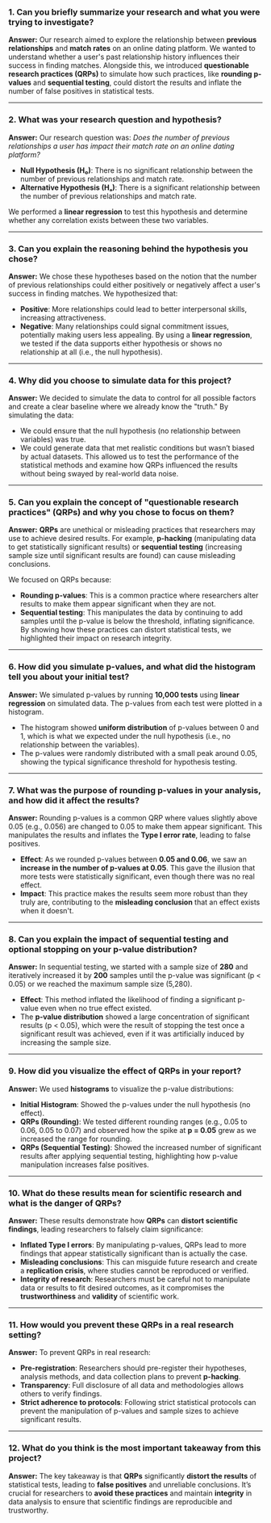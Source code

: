 ### **1. Can you briefly summarize your research and what you were trying to investigate?**

**Answer:**
Our research aimed to explore the relationship between **previous relationships** and **match rates** on an online dating platform. We wanted to understand whether a user's past relationship history influences their success in finding matches. Alongside this, we introduced **questionable research practices (QRPs)** to simulate how such practices, like **rounding p-values** and **sequential testing**, could distort the results and inflate the number of false positives in statistical tests.

---

### **2. What was your research question and hypothesis?**

**Answer:**
Our research question was: *Does the number of previous relationships a user has impact their match rate on an online dating platform?*

- **Null Hypothesis (H₀)**: There is no significant relationship between the number of previous relationships and match rate.
- **Alternative Hypothesis (Hₐ)**: There is a significant relationship between the number of previous relationships and match rate.

We performed a **linear regression** to test this hypothesis and determine whether any correlation exists between these two variables.

---

### **3. Can you explain the reasoning behind the hypothesis you chose?**

**Answer:**
We chose these hypotheses based on the notion that the number of previous relationships could either positively or negatively affect a user's success in finding matches. We hypothesized that:
- **Positive**: More relationships could lead to better interpersonal skills, increasing attractiveness.
- **Negative**: Many relationships could signal commitment issues, potentially making users less appealing.
By using a **linear regression**, we tested if the data supports either hypothesis or shows no relationship at all (i.e., the null hypothesis).

---

### **4. Why did you choose to simulate data for this project?**

**Answer:**
We decided to simulate the data to control for all possible factors and create a clear baseline where we already know the "truth." By simulating the data:
- We could ensure that the null hypothesis (no relationship between variables) was true.
- We could generate data that met realistic conditions but wasn’t biased by actual datasets.
This allowed us to test the performance of the statistical methods and examine how QRPs influenced the results without being swayed by real-world data noise.

---

### **5. Can you explain the concept of "questionable research practices" (QRPs) and why you chose to focus on them?**

**Answer:**
**QRPs** are unethical or misleading practices that researchers may use to achieve desired results. For example, **p-hacking** (manipulating data to get statistically significant results) or **sequential testing** (increasing sample size until significant results are found) can cause misleading conclusions.

We focused on QRPs because:
- **Rounding p-values**: This is a common practice where researchers alter results to make them appear significant when they are not.
- **Sequential testing**: This manipulates the data by continuing to add samples until the p-value is below the threshold, inflating significance.
By showing how these practices can distort statistical tests, we highlighted their impact on research integrity.

---

### **6. How did you simulate p-values, and what did the histogram tell you about your initial test?**

**Answer:**
We simulated p-values by running **10,000 tests** using **linear regression** on simulated data. The p-values from each test were plotted in a histogram.

- The histogram showed **uniform distribution** of p-values between 0 and 1, which is what we expected under the null hypothesis (i.e., no relationship between the variables).
- The p-values were randomly distributed with a small peak around 0.05, showing the typical significance threshold for hypothesis testing.

---

### **7. What was the purpose of rounding p-values in your analysis, and how did it affect the results?**

**Answer:**
Rounding p-values is a common QRP where values slightly above 0.05 (e.g., 0.056) are changed to 0.05 to make them appear significant. This manipulates the results and inflates the **Type I error rate**, leading to false positives. 

- **Effect**: As we rounded p-values between **0.05 and 0.06**, we saw an **increase in the number of p-values at 0.05**. This gave the illusion that more tests were statistically significant, even though there was no real effect.
- **Impact**: This practice makes the results seem more robust than they truly are, contributing to the **misleading conclusion** that an effect exists when it doesn't.

---

### **8. Can you explain the impact of sequential testing and optional stopping on your p-value distribution?**

**Answer:**
In sequential testing, we started with a sample size of **280** and iteratively increased it by **200** samples until the p-value was significant (p < 0.05) or we reached the maximum sample size (5,280). 

- **Effect**: This method inflated the likelihood of finding a significant p-value even when no true effect existed. 
- The **p-value distribution** showed a large concentration of significant results (p < 0.05), which were the result of stopping the test once a significant result was achieved, even if it was artificially induced by increasing the sample size.

---

### **9. How did you visualize the effect of QRPs in your report?**

**Answer:**
We used **histograms** to visualize the p-value distributions:
- **Initial Histogram**: Showed the p-values under the null hypothesis (no effect).
- **QRPs (Rounding)**: We tested different rounding ranges (e.g., 0.05 to 0.06, 0.05 to 0.07) and observed how the spike at **p = 0.05** grew as we increased the range for rounding.
- **QRPs (Sequential Testing)**: Showed the increased number of significant results after applying sequential testing, highlighting how p-value manipulation increases false positives.

---

### **10. What do these results mean for scientific research and what is the danger of QRPs?**

**Answer:**
These results demonstrate how **QRPs** can **distort scientific findings**, leading researchers to falsely claim significance:
- **Inflated Type I errors**: By manipulating p-values, QRPs lead to more findings that appear statistically significant than is actually the case.
- **Misleading conclusions**: This can misguide future research and create a **replication crisis**, where studies cannot be reproduced or verified.
- **Integrity of research**: Researchers must be careful not to manipulate data or results to fit desired outcomes, as it compromises the **trustworthiness** and **validity** of scientific work.

---

### **11. How would you prevent these QRPs in a real research setting?**

**Answer:**
To prevent QRPs in real research:
- **Pre-registration**: Researchers should pre-register their hypotheses, analysis methods, and data collection plans to prevent **p-hacking**.
- **Transparency**: Full disclosure of all data and methodologies allows others to verify findings.
- **Strict adherence to protocols**: Following strict statistical protocols can prevent the manipulation of p-values and sample sizes to achieve significant results.

---

### **12. What do you think is the most important takeaway from this project?**

**Answer:**
The key takeaway is that **QRPs** significantly **distort the results** of statistical tests, leading to **false positives** and unreliable conclusions. It’s crucial for researchers to **avoid these practices** and maintain **integrity** in data analysis to ensure that scientific findings are reproducible and trustworthy.
